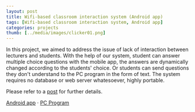 ```yaml
---
layout: post
title: Wifi-based classroom interaction system (Android app)
tags: [Wifi-based classroom interaction system, Android app]
categories: projects
thumb: [../media/images/clicker01.png]
---
```


In this project, we aimed to address the issue of lack of interaction between lecturers and students. With the help of our system, student can answer multiple choice questions with the mobile app, the answers are dynamically changed according to the students' choice. Or students can send questions they don't understand to the PC program in the form of text. The system requires no database or web server whatesoever, highly portable.

Please refer to a [post][post] for further details.

[Android app][Android app] &sdot; [PC Program][PC Program]

[Android app]: https://github.com/imkaywu/Clicker
[PC Program]: https://github.com/imkaywu/PC-program
[post]: http://imkaywu.com/2013/10/20/wifi-interaction-system.html
